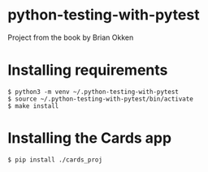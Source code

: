 # python-testing-with-pytest
Project from the book by Brian Okken 

# Installing requirements
```
$ python3 -m venv ~/.python-testing-with-pytest
$ source ~/.python-testing-with-pytest/bin/activate
$ make install
```

# Installing the Cards app
`$ pip install ./cards_proj`